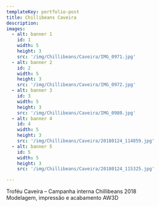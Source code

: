 ```yaml
---
templateKey: portfolio-post
title: Chillibeans Caveira
description: 
images:
  - alt: banner 1
    id: 1
    width: 5
    height: 3
    src: '/img/Chillibeans/Caveira/IMG_0971.jpg'
  - alt: banner 2
    id: 2
    width: 5
    height: 3
    src: '/img/Chillibeans/Caveira/IMG_0972.jpg'
  - alt: banner 3
    id: 3
    width: 5
    height: 3
    src: '/img/Chillibeans/Caveira/IMG_0980.jpg'
  - alt: banner 4
    id: 4
    width: 5
    height: 3
    src: '/img/Chillibeans/Caveira/20180124_114859.jpg'
  - alt: banner 5
    id: 5
    width: 5
    height: 3
    src: '/img/Chillibeans/Caveira/20180124_115325.jpg'

---
```

Troféu Caveira – Campanha interna Chillibeans 2018<br />
Modelagem, impressão e acabamento AW3D